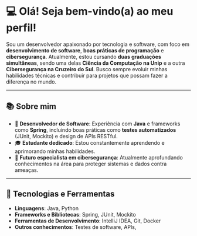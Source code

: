 # 💻 Olá! Seja bem-vindo(a) ao meu perfil!

Sou um desenvolvedor apaixonado por tecnologia e software, com foco em **desenvolvimento de software**, **boas práticas de programação** e **cibersegurança**. Atualmente, estou cursando **duas graduações simultâneas**, sendo uma delas **Ciência da Computação na Unip** e a outra **Cibersegurança na Cruzeiro do Sul**. Busco sempre evoluir minhas habilidades técnicas e contribuir para projetos que possam fazer a diferença no mundo.

---

## 📚 Sobre mim

- 💼 **Desenvolvedor de Software**: Experiência com **Java** e frameworks como **Spring**, incluindo boas práticas como **testes automatizados** (JUnit, Mockito) e design de APIs RESTful.
- 🎓 **Estudante dedicado**: Estou constantemente aprendendo e aprimorando minhas habilidades.
- 🔐 **Futuro especialista em cibersegurança**: Atualmente aprofundando conhecimentos na área para proteger sistemas e dados contra ameaças.

---

## 🔧 Tecnologias e Ferramentas

- **Linguagens**: Java, Python  
- **Frameworks e Bibliotecas**: Spring, JUnit, Mockito  
- **Ferramentas de Desenvolvimento**: IntelliJ IDEA, Git, Docker  
- **Outros conhecimentos**: Testes de software, APIs,
